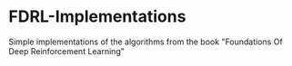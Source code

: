 # FDRL-Implementations
Simple implementations of the algorithms from the book "Foundations Of Deep Reinforcement Learning"
